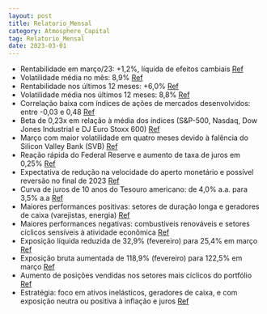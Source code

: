 ```yaml
---
layout: post
title: Relatorio_Mensal
category: Atmosphere_Capital
tag: Relatorio_Mensal
date: 2023-03-01
---
```


- Rentabilidade em março/23: +1,2%, líquida de efeitos cambiais
<a href="#" onclick="search_on_pdf('Relatório Mensalatmosphere_capitalatmosphere-capitalPerformance no mêsEm março/23 nossa estratég')">Ref</a>
- Volatilidade média no mês: 8,9%
<a href="#" onclick="search_on_pdf('hedges funds calculados pela HFR*, entre -9,3% e +0,5%. Nossa volatilidade média nos últimos 12 mese')">Ref</a>
- Rentabilidade nos últimos 12 meses: +6,0%
<a href="#" onclick="search_on_pdf('hedges funds calculados pela HFR*, entre -9,3% e +0,5%. Nossa volatilidade média nos últimos 12 mese')">Ref</a>
- Volatilidade média nos últimos 12 meses: 8,8%
<a href="#" onclick="search_on_pdf('hedges funds calculados pela HFR*, entre -9,3% e +0,5%. Nossa volatilidade média nos últimos 12 mese')">Ref</a>
- Correlação baixa com índices de ações de mercados desenvolvidos: entre -0,03 e 0,48
<a href="#" onclick="search_on_pdf('Observamos no período correlações entre -0,03 e 0,48 com os principais índices do mercado (S&P-500, ')">Ref</a>
- Beta de 0,23x em relação à média dos índices (S&P-500, Nasdaq, Dow Jones Industrial e DJ Euro Stoxx 600)
<a href="#" onclick="search_on_pdf('Observamos no período correlações entre -0,03 e 0,48 com os principais índices do mercado (S&P-500, ')">Ref</a>
- Março com maior volatilidade em quatro meses devido à falência do Silicon Valley Bank (SVB)
<a href="#" onclick="search_on_pdf('MercadoO mês de março observou a maior volatilidade em quatro meses, com dois desvios-padrão para a')">Ref</a>
- Reação rápida do Federal Reserve e aumento de taxa de juros em 0,25%
<a href="#" onclick="search_on_pdf('neutralizou os danos e reverteu parcialmente as expectativas de uma crise mais ampla. Além disso, a ')">Ref</a>
- Expectativa de redução na velocidade do aperto monetário e possível reversão no final de 2023
<a href="#" onclick="search_on_pdf('expectativa de encerramento do ciclo em maio de 2023, com a taxa de juros terminal entre 4,8% e 5,0%')">Ref</a>
- Curva de juros de 10 anos do Tesouro americano: de 4,0% a.a. para 3,5% a.a
<a href="#" onclick="search_on_pdf('possível reverter a pressão inflacionária em direção à meta de 2,0%, com potenciais implicações à at')">Ref</a>
- Maiores performances positivas: setores de duração longa e geradores de caixa (varejistas, energia)
<a href="#" onclick="search_on_pdf('industriais, além das posições compradas em ativos geradores de caixa, como varejistas, geradoras e')">Ref</a>
- Maiores performances negativas: combustíveis renováveis e setores cíclicos sensíveis à atividade econômica
<a href="#" onclick="search_on_pdf('combustíveis renováveis, pela desaceleração do preço do petróleo ao longo do mês, e das posições com')">Ref</a>
- Exposição líquida reduzida de 32,9% (fevereiro) para 25,4% em março
<a href="#" onclick="search_on_pdf('fevereiro, com ligeiro aumento na exposição bruta, que terminou o mês de março em 122,5%, comparado ')">Ref</a>
- Exposição bruta aumentada de 118,9% (fevereiro) para 122,5% em março
<a href="#" onclick="search_on_pdf('fevereiro, com ligeiro aumento na exposição bruta, que terminou o mês de março em 122,5%, comparado ')">Ref</a>
- Aumento de posições vendidas nos setores mais cíclicos do portfólio
<a href="#" onclick="search_on_pdf('Relatório MensalPor conta dos eventos descritos acima, e por observamos maior aderência como hedges')">Ref</a>
- Estratégia: foco em ativos inelásticos, geradores de caixa, e com exposição neutra ou positiva à inflação e juros
<a href="#" onclick="search_on_pdf('expostas a ciclos seculares de investimentos, com expansão de margem, e com inflexão relevante na ge')">Ref</a>
